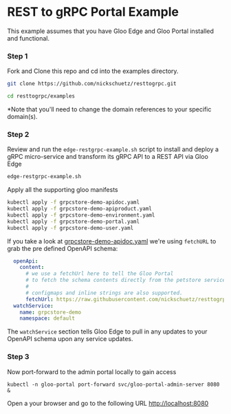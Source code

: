 # REST to gRPC Portal Example

This example assumes that you have Gloo Edge and Gloo Portal installed and functional.


### Step 1
Fork and Clone this repo and cd into the examples directory.
```sh
git clone https://github.com/nickschuetz/resttogrpc.git

cd resttogrpc/examples
```

*Note that you'll need to change the domain references to your specific domain(s).

### Step 2
Review and run the `edge-restgrpc-example.sh` script to install and deploy a gRPC micro-service and transform its gRPC API to a REST API via Gloo Edge

```sh
edge-restgrpc-example.sh
```

Apply all the supporting gloo manifests
```sh
kubectl apply -f grpcstore-demo-apidoc.yaml
kubectl apply -f grpcstore-demo-apiproduct.yaml
kubectl apply -f grpcstore-demo-environment.yaml
kubectl apply -f grpcstore-demo-portal.yaml
kubectl apply -f grpcstore-demo-user.yaml
```

If you take a look at [grpcstore-demo-apidoc.yaml](https://github.com/nickschuetz/resttogrpc/blob/main/example/grpcstore-demo-apidoc.yaml) we're using `fetchURL` to grab the pre defined OpenAPI schema:

```yaml
  openApi:
    content:
      # we use a fetchUrl here to tell the Gloo Portal
      # to fetch the schema contents directly from the petstore service.
      #
      # configmaps and inline strings are also supported.
      fetchUrl: https://raw.githubusercontent.com/nickschuetz/resttogrpc/main/example/grpcstore-swagger.json
  watchService:
    name: grpcstore-demo
    namespace: default
```

The `watchService` section tells Gloo Edge to pull in any updates to your OpenAPI schema upon any service updates.

### Step 3
Now port-forward to the admin portal locally to gain access
```
kubectl -n gloo-portal port-forward svc/gloo-portal-admin-server 8080 &
```

Open a your browser and go to the following URL [http://localhost:8080](http://localhost:8080)